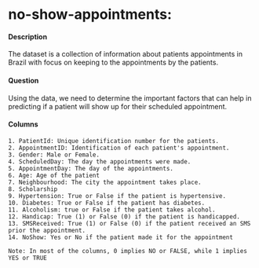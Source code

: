 # no-show-appointments:
#### Description
The dataset is a collection of information about patients appointments in Brazil with focus on keeping to the appointments by the patients.

#### Question
Using the data, we need to determine the important factors that can help in predicting if a patient will show up for their scheduled appointment.

#### Columns
    1. PatientId: Unique identification number for the patients.
    2. AppointmentID: Identification of each patient's appointment.
    3. Gender: Male or Female.
    4. ScheduledDay: The day the appointments were made.
    5. AppointmentDay: The day of the appointments.
    6. Age: Age of the patient
    7. Neighbourhood: The city the appointment takes place.
    8. Scholarship
    9. Hypertension: True or False if the patient is hypertensive.
    10. Diabetes: True or False if the patient has diabetes.
    11. Alcoholism: true or False if the patient takes alcohol.
    12. Handicap: True (1) or False (0) if the patient is handicapped.
    13. SMSReceived: True (1) or False (0) if the patient received an SMS prior the appointment.
    14. NoShow: Yes or No if the patient made it for the appointment
    
    Note: In most of the columns, 0 implies NO or FALSE, while 1 implies YES or TRUE
